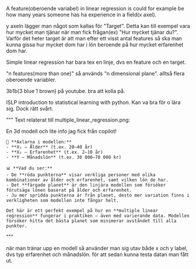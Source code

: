 A feature(oberoende variabel) in linear regression is could for example be how many years someone has ha experience in a field(x axel).

y axeln lägger man något som kallas för "Target". Detta kan till exempel vara hur mycket man tjänar när man fick frågan(ex) "Hur mycket tjänar du?".
Varför det heter target är att man efter ett visst antal features så ska man kunna gissa hur mycket dom har i lön beroende på hur mycket erfarenhet dom har.



Simple linear regression har bara tex en linje, dvs en feature och en target.

"n features(more than one)" så används "n dimensional plane". alltså flera oberoende variabler.


3b1b(3 blue 1 brown) på youtube. bra att kolla på.

ISLP
introduction to statistical learning with python. Kan va bra för o lära sig. Dock rätt svårt.


"""
Text relaterat till multiple_linear_regression.png:

En 3d modell och lite info jag fick från copilot!

    🧭 **Axlarna i modellen:**
    - **X₁ – Ålder** (t.ex. 20–40 år)
    - **X₂ – Erfarenhet** (t.ex. 2–10 år)
    - **Y – Månadslön** (t.ex. 30 000–70 000 kr)

    📊 **Vad du ser:**
    - De **röda punkterna** visar verkliga personer med olika kombinationer av ålder och erfarenhet, samt vilken lön de har.
    - Det **färgade planet** är den linjära modellen som försöker förutsäga lönen baserat på ålder och erfarenhet.
    - Ju mer spridda punkterna är från planet, desto mer variation finns i verkligheten som modellen inte fångar helt.

    Det här är ett perfekt exempel på hur en **multiple linear regression** fungerar i praktiken – även med varierande data. Modellen försöker hitta det bästa planet som minimerar avståndet till alla punkter.

"""

när man tränar upp en modell så använder man sig utav både x och y label, dvs typ erfarenhet och månadslön. för att sedan kunna testa datan man fått ut.
